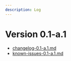 ```yaml
---
description: Log
---
```


# Version 0.1-a.1

* [changelog-0.1-a.1.md](changelog-0.1-a.1.md "mention")
* [known-issues-0.1-a.1.md](known-issues-0.1-a.1.md "mention")
